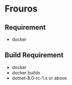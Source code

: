 # Frouros

## Requirement

- docker

## Build Requirement

- docker
- docker buildx
- dotnet-8.0-rc-1.x or above
